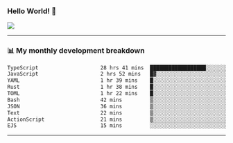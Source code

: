 ### Hello World! 👋

<a>
  <img align="center" src="https://github-readme-stats.vercel.app/api?username=megatunger&count_private=true&include_all_commits=true&bg_color=30,56CCF2,2F80ED&title_color=fff&text_color=fff" />
</a>

------
### 📊 My monthly development breakdown

<!--START_SECTION:waka-->

```txt
TypeScript                    28 hrs 41 mins  ██████████████████░░░░░░░   71.76 %
JavaScript                    2 hrs 52 mins   █▓░░░░░░░░░░░░░░░░░░░░░░░   07.20 %
YAML                          1 hr 39 mins    █░░░░░░░░░░░░░░░░░░░░░░░░   04.17 %
Rust                          1 hr 38 mins    █░░░░░░░░░░░░░░░░░░░░░░░░   04.11 %
TOML                          1 hr 22 mins    █░░░░░░░░░░░░░░░░░░░░░░░░   03.43 %
Bash                          42 mins         ▒░░░░░░░░░░░░░░░░░░░░░░░░   01.79 %
JSON                          36 mins         ▒░░░░░░░░░░░░░░░░░░░░░░░░   01.51 %
Text                          22 mins         ▒░░░░░░░░░░░░░░░░░░░░░░░░   00.93 %
ActionScript                  21 mins         ▒░░░░░░░░░░░░░░░░░░░░░░░░   00.89 %
EJS                           15 mins         ░░░░░░░░░░░░░░░░░░░░░░░░░   00.63 %
```

<!--END_SECTION:waka-->

------
